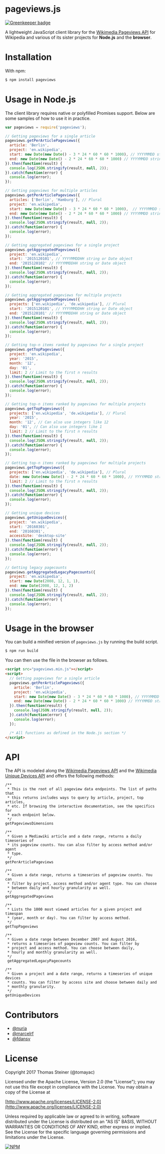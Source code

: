 # pageviews.js

[![Greenkeeper badge](https://badges.greenkeeper.io/tomayac/pageviews.js.svg)](https://greenkeeper.io/)

A lightweight JavaScript client library for the [Wikimedia Pageviews API](https://wikimedia.org/api/rest_v1/?doc#!/Pageviews_data) for Wikipedia and various of its sister projects for **Node.js** and the **browser**.

# Installation

With npm:

```bash
$ npm install pageviews
```

# Usage in Node.js

The client library requires native or polyfilled Promises support.
Below are some samples of how to use it in practice.

```javascript
var pageviews = require('pageviews');

// Getting pageviews for a single article
pageviews.getPerArticlePageviews({
  article: 'Berlin',
  project: 'en.wikipedia',
  start: new Date(new Date() - 3 * 24 * 60 * 60 * 1000), // YYYYMMDD string or Date object
  end: new Date(new Date() - 2 * 24 * 60 * 60 * 1000) // YYYYMMDD string or Date object
}).then(function(result) {
  console.log(JSON.stringify(result, null, 2));
}).catch(function(error) {
  console.log(error);
});

// Getting pageviews for multiple articles
pageviews.getPerArticlePageviews({
  articles: ['Berlin', 'Hamburg'], // Plural
  project: 'en.wikipedia',
  start: new Date(new Date() - 3 * 24 * 60 * 60 * 1000),  // YYYYMMDD string or Date object
  end: new Date(new Date() - 2 * 24 * 60 * 60 * 1000) // YYYYMMDD string or Date object
}).then(function(result) {
  console.log(JSON.stringify(result, null, 2));
}).catch(function(error) {
  console.log(error);
});

// Getting aggregated pageviews for a single project
pageviews.getAggregatedPageviews({
  project: 'en.wikipedia',
  start: '2015120101', // YYYYMMDDHH string or Date object
  end: '2015120102' // YYYYMMDDHH string or Date object
}).then(function(result) {
  console.log(JSON.stringify(result, null, 2));
}).catch(function(error) {
  console.log(error);
});

// Getting aggregated pageviews for multiple projects
pageviews.getAggregatedPageviews({
  projects: ['en.wikipedia', 'de.wikipedia'], // Plural
  start: '2015120101', // YYYYMMDDHH string or Date object
  end: '2015120101' // YYYYMMDDHH string or Date object
}).then(function(result) {
  console.log(JSON.stringify(result, null, 2));
}).catch(function(error) {
  console.log(error);
});

// Getting top-n items ranked by pageviews for a single project
pageviews.getTopPageviews({
  project: 'en.wikipedia',
  year: '2015',
  month: '12',
  day: '01',
  limit: 2 // Limit to the first n results
}).then(function(result) {
  console.log(JSON.stringify(result, null, 2));
}).catch(function(error) {
  console.log(error);
});

// Getting top-n items ranked by pageviews for multiple projects
pageviews.getTopPageviews({
  projects: ['en.wikipedia', 'de.wikipedia'], // Plural
  year: '2015',
  month: '12', // Can also use integers like 12
  day: '01', // Can also use integers like 1
  limit: 2 // Limit to the first n results
}).then(function(result) {
  console.log(JSON.stringify(result, null, 2));
}).catch(function(error) {
  console.log(error);
});

// Getting top-n items ranked by pageviews for multiple projects
pageviews.getTopPageviews({
  projects: ['en.wikipedia', 'de.wikipedia'], // Plural
  date: new Date(new Date() - 2 * 24 * 60 * 60 * 1000), // YYYYMMDD string or Date object
  limit: 2 // Limit to the first n results
}).then(function(result) {
  console.log(JSON.stringify(result, null, 2));
}).catch(function(error) {
  console.log(error);
});

// Getting unique devices
pageviews.getUniqueDevices({
  project: 'en.wikipedia',
  start: '20160301',
  end: '20160301',
  accessSite: 'desktop-site'
}).then(function(result) {
  console.log(JSON.stringify(result, null, 2));
}).catch(function(error) {
  console.log(error);
});

// Getting legacy pagecounts
pageviews.getAggregatedLegacyPagecounts({
  project: 'en.wikipedia',
  start: new Date(2008, 12, 1, 1),
  end: new Date(2008, 12, 1, 2)
}).then(function(result) {
  console.log(JSON.stringify(result, null, 2));
}).catch(function(error) {
  console.log(error);
});
```

# Usage in the browser

You can build a minified version of ```pageviews.js``` by running the build script.

```bash
$ npm run build
```

You can then use the file in the browser as follows.

```html
<script src="pageviews.min.js"></script>
<script>
  // Getting pageviews for a single article
  pageviews.getPerArticlePageviews({
    article: 'Berlin',
    project: 'en.wikipedia',
    start: new Date(new Date() - 3 * 24 * 60 * 60 * 1000), // YYYYMMDD string or Date object
    end: new Date(new Date() - 2 * 24 * 60 * 60 * 1000) // YYYYMMDD string or Date object
  }).then(function(result) {
    console.log(JSON.stringify(result, null, 2));
  }).catch(function(error) {
    console.log(error);
  });

  /* All functions as defined in the Node.js section */
</script>
```

# API

The API is modeled along the [Wikimedia Pageviews API](https://wikimedia.org/api/rest_v1/?doc#!/Pageviews_data) and the [Wikimedia Unique Devices API](https://wikimedia.org/api/rest_v1/?doc#!/Unique_devices_data)
and offers the following methods:
```
/**
 * This is the root of all pageview data endpoints. The list of paths that
 * this returns includes ways to query by article, project, top articles,
 * etc. If browsing the interactive documentation, see the specifics for
 * each endpoint below.
 */
getPageviewsDimensions

/**
 * Given a Mediawiki article and a date range, returns a daily timeseries of
 * its pageview counts. You can also filter by access method and/or agent
 * type.
 */
getPerArticlePageviews

/**
 * Given a date range, returns a timeseries of pageview counts. You can
 * filter by project, access method and/or agent type. You can choose
 * between daily and hourly granularity as well.
 */
getAggregatedPageviews

/**
 * Lists the 1000 most viewed articles for a given project and timespan
 * (year, month or day). You can filter by access method.
 */
getTopPageviews

/**
 * Given a date range between December 2007 and August 2016,
 * returns a timeseries of pageview counts. You can filter by
 * project and access method. You can choose between daily,
 * hourly and monthly granularity as well.
 */
 getAggregatedLegacyPagecounts

/**
 * Given a project and a date range, returns a timeseries of unique devices
 * counts. You can filter by access site and choose between daily and
 * monthly granularity.
 */
getUniqueDevices
```

# Contributors
- [@nuria](https://github.com/nuria)
- [@marcelrf](https://github.com/marcelrf)
- [@fdansv](https://github.com/fdansv)

# License
Copyright 2017 Thomas Steiner (@tomayac)

Licensed under the Apache License, Version 2.0 (the "License");
you may not use this file except in compliance with the License.
You may obtain a copy of the License at

[http://www.apache.org/licenses/LICENSE-2.0](http://www.apache.org/licenses/LICENSE-2.0)

Unless required by applicable law or agreed to in writing, software
distributed under the License is distributed on an "AS IS" BASIS,
WITHOUT WARRANTIES OR CONDITIONS OF ANY KIND, either express or implied.
See the License for the specific language governing permissions and
limitations under the License.

[![NPM](https://nodei.co/npm/pageviews.png?downloads=true)](https://nodei.co/npm/pageviews/)
